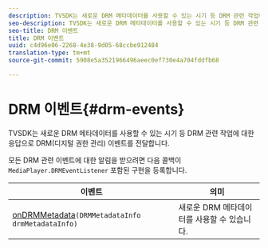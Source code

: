 ```yaml
---
description: TVSDK는 새로운 DRM 메타데이터를 사용할 수 있는 시기 등 DRM 관련 작업에 대한 응답으로 DRM(디지털 권한 관리) 이벤트를 전달합니다.
seo-description: TVSDK는 새로운 DRM 메타데이터를 사용할 수 있는 시기 등 DRM 관련 작업에 대한 응답으로 DRM(디지털 권한 관리) 이벤트를 전달합니다.
seo-title: DRM 이벤트
title: DRM 이벤트
uuid: c4d96e06-2268-4e38-9d05-68ccbe912484
translation-type: tm+mt
source-git-commit: 5908e5a3521966496aeec0ef730e4a704fddfb68

---
```



# DRM 이벤트{#drm-events}

TVSDK는 새로운 DRM 메타데이터를 사용할 수 있는 시기 등 DRM 관련 작업에 대한 응답으로 DRM(디지털 권한 관리) 이벤트를 전달합니다.

모든 DRM 관련 이벤트에 대한 알림을 받으려면 다음 콜백이 `MediaPlayer.DRMEventListener` 포함된 구현을 등록합니다.

| 이벤트 | 의미 |
|---|---|
| [onDRMMetadata](https://help.adobe.com/en_US/primetime/api/psdk/javadoc_1.4/com/adobe/mediacore/MediaPlayer.DRMEventListener.html#onDRMMetadata(DRMMetadataInfo))`(DRMMetadataInfo drmMetadataInfo)` | 새로운 DRM 메타데이터를 사용할 수 있습니다. |

